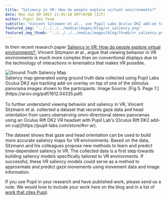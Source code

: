 ```yaml
--- 
title: "Saliency in VR: How do people explore virtual environments?"
date: Mon Jan 09 2017 11:45:18 GMT+0700 (ICT) 
author: Pupil Dev Team 
subtitle: "Vincent Sitzmann et al., use Pupil Labs Oculus DK2 add-on to research and develop new methods to learn and predict saliency in VR environments..."
featured_img: "../../../../media/images/blog/vr_saliency.png"
featured_img_thumb: "../../../../media/images/blog/thumb/vr_saliency.png"
---
```


In their recent research paper [Saliency in VR: How do people explore virtual environments?](https://arxiv.org/pdf/1612.04335.pdf), Vincent Sitzmann et al., argue that viewing behavior in VR environments is much more complex than on conventional displays due to the technology of interactions in kinematics that makes VR possible.

<img src="../../../../media/images/blog/vr_saliency.png" class='Feature-image u-padTop--1' alt="Ground Truth Saliency Map">

<div class="small">Saliency map generated using ground truth data collected using Pupil Labs Oculus DK2 eye tracking add-on overlay on top of one of the stimulus panorama images shown to the participants. Image Source: [Fig 5. Page 7.](https://arxiv.org/pdf/1612.04335.pdf)</div>

<br>
To further understand viewing behavior and saliency in VR, Vincent Sitzmann et al. collected a dataset that records gaze data and head orientation from users oberserving omni-directional stereo panoramas using an Oculus Rift DK2 VR headset with Pupil Lab's [Oculus Rift DK2 add-on cup](https://pupil-labs.com/store/#vr-ar). 

The dataset shows that gaze and head orientation can be used to build more accurate saliency maps for VR environments. Based on the data, Sitzmann and his colleagues propose new methods to learn and predict time-dependent saliency in VR. The collected data is a first step towards building saliency models specifically tailored to VR environments. If successful, these VR saliency models could serve as a method to approximate and predict gaze movements using movement data and image information.

If you use Pupil in your research and have published work, please send us a note. We would love to include your work here on the blog and in a list of [work that cites Pupil](https://docs.google.com/spreadsheets/d/1ZD6HDbjzrtRNB4VB0b7GFMaXVGKZYeI0zBOBEEPwvBI/).